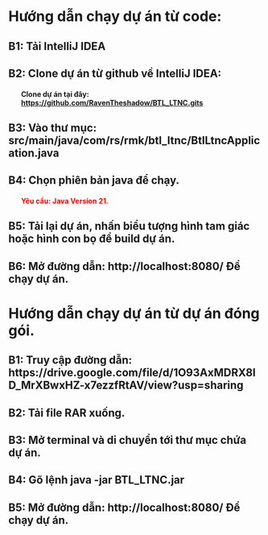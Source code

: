 <!DOCTYPE html>
<html lang="en">
<head>
    <meta charset="UTF-8">
    <meta name="viewport" content="width=device-width, initial-scale=1.0">
</head>
<body>
    <h1>Hướng dẫn chạy dự án từ code:</h1>
    <h2>B1: Tải IntelliJ IDEA</h2>
    <h2>B2: Clone dự án từ github về IntelliJ IDEA: <br>
        <h4 style= "margin-left: 5%">Clone dự án tại đây:
        <a href="https://github.com/RavenTheshadow/BTL_LTNC.gits">https://github.com/RavenTheshadow/BTL_LTNC.gits </a>
        </h4>
    </h2>
    <h2>
        B3: Vào thư mục: <a>src/main/java/com/rs/rmk/btl_ltnc/BtlLtncApplication.java</a> <br>
    </h2>
    <h2>
        B4: Chọn phiên bản java để chạy.
        <h4 style="color: red; margin-left: 5%">Yêu cầu: Java Version 21.</h4>
    </h2>
    <h2>
        B5: Tải lại dự án, nhấn biểu tượng hình tam giác hoặc hình con bọ để build dự án.
    </h2>
    <h2>
        B6: Mở đường dẫn: <a link ="http://localhost:8080/">http://localhost:8080/</a> Để chạy dự án.
    </h2>
    <h1>
        Hướng dẫn chạy dự án từ dự án đóng gói. 
    </h1>
    <h2>
        B1: Truy cập đường dẫn: <a link= "https://drive.google.com/file/d/1O93AxMDRX8lD_MrXBwxHZ-x7ezzfRtAV/view?usp=sharing">https://drive.google.com/file/d/1O93AxMDRX8lD_MrXBwxHZ-x7ezzfRtAV/view?usp=sharing</a>
    </h2>
    <h2>
        B2: Tải file RAR xuống.
    <h2>
        B3: Mở terminal và di chuyển tới thư mục chứa dự án.
    </h2>
    <h2>
        B4: Gõ lệnh java -jar BTL_LTNC.jar
    </h2>
    <h2>
        B5: Mở đường dẫn: <a link ="http://localhost:8080/">http://localhost:8080/</a> Để chạy dự án.
    </h2>
</body>
</html>
